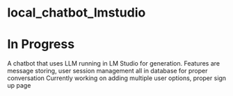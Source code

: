 # local_chatbot_lmstudio
# In Progress
A chatbot that uses LLM running in LM Studio for generation. Features are message storing, user session management all in database for proper conversation
Currently working on adding multiple user options, proper sign up page
